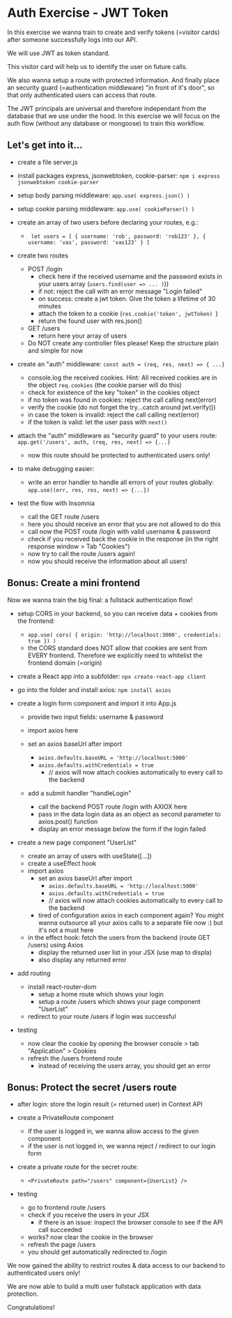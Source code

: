 # Auth Exercise - JWT Token

In this exercise we wanna train to create and verify tokens (=visitor cards) after someone successfully logs into our API. 

We will use JWT as token standard.

This visitor card will help us to identify the user on future calls.

We also wanna setup a route with protected information. And finally place an security guard (=authentication middleware) "in front of it's door", so that only authenticated users can access that route.

The JWT principals are universal and therefore independant from the database that we use under the hood. In this exercise we will focus on the auth flow (without any database or mongoose) to train this workflow. 

## Let's get into it...

- create a file server.js
- install packages express, jsonwebtoken, cookie-parser: `npm i express jsonwebtoken cookie-parser`
- setup body parsing middleware: `app.use( express.json() )`
- setup cookie parsing middleware: `app.use( cookieParser() )`

- create an array of two users before declaring your routes, e.g.:
  - ` let users = [ { username: 'rob', password: 'rob123' }, { username: 'vas', password: 'vas123' } ]`

- create two routes
  - POST /login
    - check here if the received username and the password exists in your users array (`users.find(user => ... )`))
    - if not: reject the call with an error message "Login failed"
    - on success: create a jwt token. Give the token a lifetime of 30 minutes 
    - attach the token to a cookie (`res.cookie('token', jwtToken) `)
    - return the found user with res.json()
  - GET /users
    - return here your array of users
  - Do NOT create any controller files please! Keep the structure plain and simple for now

- create an "auth" middleware: `const auth = (req, res, next) => { ...}`
  - console.log the received cookies. Hint: All received cookies are in the object `req.cookies` (the cookie parser will do this)
  - check for existence of the key "token" in the cookies object
  - if no token was found in cookies: reject the call calling next(error)
  - verify the cookie (do not forget the try...catch around jwt.verify())
  - in case the token is invalid: reject the call calling next(error) 
  - if the token is valid: let the user pass with `next()`

- attach the "auth" middleware as "security guard" to your users route: `app.get('/users', auth, (req, res, next) => {...}`
  - now this route should be protected to authenticated users only!

- to make debugging easier: 
  - write an error handler to handle all errors of your routes globally: `app.use((err, res, res, next) => {...})`

- test the flow with Insomnia
  - call the GET route /users
   - here you should receive an error that you are not allowed to do this
  - call now the POST route /login with valid username & password
  - check if you received back the cookie in the response (in the right response window > Tab "Cookies")
  - now try to call the route /users again!
   - now you should receive the information about all users!

## Bonus: Create a mini frontend

Now we wanna train the big final: a fullstack authentication flow!

- setup CORS in your backend, so you can receive data + cookies from the frontend: 
  - `app.use( cors( { origin: 'http://localhost:3000', credentials: true }) )`
  - the CORS standard does NOT allow that cookies are sent from EVERY frontend. Therefore we explicitly need to whitelist the frontend domain (=origin)

- create a React app into a subfolder: `npx create-react-app client` 
- go into the folder and install axios: `npm install axios`

- create a login form component and import it into App.js
  - provide two input fields: username & password
  - import axios here
  - set an axios baseUrl after import
    - `axios.defaults.baseURL = 'http://localhost:5000'`
    - `axios.defaults.withCredentials = true` 
      - // axios will now attach cookies automatically to every call to the backend
  
  - add a submit handler "handleLogin"
    - call the backend POST route /login with AXIOX here
    - pass in the data login data as an object as second parameter to axios.post() function
    - display an error message below the form if the login failed

- create a new page component "UserList"
  - create an array of users with useState([...])
  - create a useEffect hook
  - import axios
    - set an axios baseUrl after import
      - `axios.defaults.baseURL = 'http://localhost:5000'`
      - `axios.defaults.withCredentials = true` 
      - // axios will now attach cookies automatically to every call to the backend
     - tired of configuration axios in each component again? You might wanna outsource all your axios calls to a separate file now :) but it's not a must here
  - in the effect hook: fetch the users from the backend (route GET /users) using Axios
    - display the returned user list in your JSX (use map to displa)
    - also display any returned error

- add routing
  - install react-router-dom
    - setup a home route which shows your login
    - setup a route /users which shows your page component "UserList"
  - redirect to your route /users if login was successful

- testing
  - now clear the cookie by opening the browser console > tab "Application" > Cookies
  - refresh the /users frontend route
    - instead of receiving the users array, you should get an error

## Bonus: Protect the secret /users route

- after login: store the login result (= returned user) in Context API

- create a PrivateRoute component
  - if the user is logged in, we wanna allow access to the given component
  - if the user is not logged in, we wanna reject / redirect to our login form

- create a private route for the secret route:
  - `<PrivateRoute path="/users" component={UserList} />`

- testing
  - go to frontend route /users
  - check if you receive the users in your JSX
    - if there is an issue: inspect the browser console to see if the API call succeeded
  - works? now clear the cookie in the browser
  - refresh the page /users
  - you should get automatically redirected to /login

We now gained the ability to restrict routes & data access to our backend to authenticated users only! 

We are now able to build a multi user fullstack application with data protection.

Congratulations!
